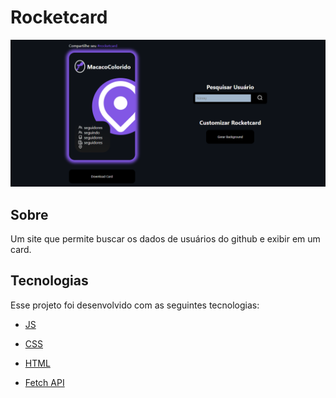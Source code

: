 # **Rocketcard**
![](ReadmeAssets/home.png)

## **Sobre**
Um site que permite buscar os dados de usuários do github e exibir em um card.
 
## **Tecnologias**
Esse projeto foi desenvolvido com as seguintes tecnologias:

- [JS]("https://developer.mozilla.org/en-US/docs/Web/javascript")

- [CSS]("https://developer.mozilla.org/en-US/docs/Web/CSS")

- [HTML]("https://developer.mozilla.org/en-US/docs/Web/HTML")

- [Fetch API]("https://developer.mozilla.org/en-US/docs/Web/API/Fetch_API")